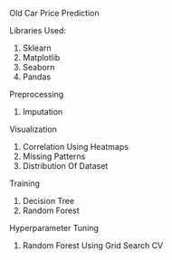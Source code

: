 Old Car Price Prediction

Libraries Used:

1. Sklearn
2. Matplotlib
3. Seaborn
4. Pandas

Preprocessing
1. Imputation

Visualization

1. Correlation Using Heatmaps
2. Missing Patterns
3. Distribution Of Dataset

Training
1. Decision Tree
2. Random Forest

Hyperparameter Tuning
1. Random Forest Using Grid Search CV
